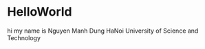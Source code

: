 # HelloWorld
hi my name is Nguyen Manh Dung <space><space>
HaNoi University of Science and Technology
